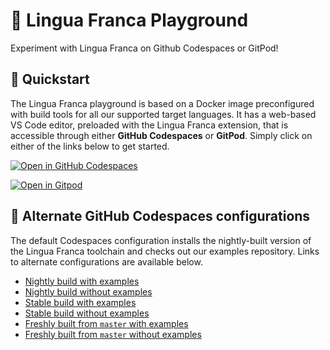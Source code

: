 
# 🛝 Lingua Franca Playground
Experiment with Lingua Franca on Github Codespaces or GitPod!

## :rocket: Quickstart
The Lingua Franca playground is based on a Docker image preconfigured with build tools for all our supported target languages. It has a web-based VS Code editor, preloaded with the Lingua Franca extension, that is accessible through either **GitHub Codespaces** or **GitPod**. Simply click on either of the links below to get started.

[![Open in GitHub Codespaces](https://github.com/codespaces/badge.svg)](https://github.com/codespaces/new?hide_repo_select=true&repo=569082724&ref=main)

[![Open in Gitpod](https://gitpod.io/button/open-in-gitpod.svg)](https://gitpod.io/new#https://github.com/lf-lang/lingua-franca-playground/tree/main)

## :wrench: Alternate GitHub Codespaces configurations
The default Codespaces configuration installs the nightly-built version of the Lingua Franca toolchain and checks out our examples repository. Links to alternate configurations are available below.
 * [Nightly build with examples](https://github.com/codespaces/new?hide_repo_select=true&repo=569082724&ref=main&devcontainer_path=.devcontainer%2Fnightly-noexample%2Fdevcontainer.json)  
 * [Nightly build without examples](https://github.com/codespaces/new?hide_repo_select=true&repo=569082724&ref=main&devcontainer_path=.devcontainer%2Fnightly%2Fdevcontainer.json)
 * [Stable build with examples](https://github.com/codespaces/new?hide_repo_select=true&repo=569082724&ref=main&devcontainer_path=.devcontainer%2Fstable-noexample%2Fdevcontainer.json) 
 * [Stable build without examples](https://github.com/codespaces/new?hide_repo_select=true&repo=569082724&ref=main&devcontainer_path=.devcontainer%2Fstable%2Fdevcontainer.json)
 * [Freshly built from `master` with examples](https://github.com/codespaces/new?hide_repo_select=true&repo=569082724&ref=main&devcontainer_path=.devcontainer%2Fdev-noexample%2Fdevcontainer.json)  
 * [Freshly built from `master` without examples](https://github.com/codespaces/new?hide_repo_select=true&repo=569082724&ref=main&devcontainer_path=.devcontainer%2Fdev%2Fdevcontainer.json)
